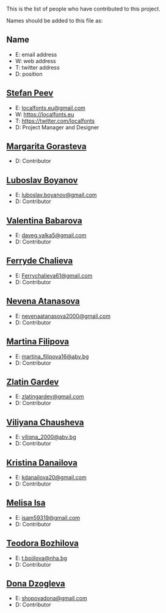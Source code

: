 This is the list of people who have contributed to this project. 
 
Names should be added to this file as: 
 
## **Name** 
+ E: email address 
+ W: web address 
+ T: twitter address 
+ D: position 
 
 
## **[Stefan Peev](https://github.com/StefanPeev)** 
+ E: localfonts.eu@gmail.com 
+ W: https://localfonts.eu 
+ T: https://twitter.com/localfonts 
+ D: Project Manager and Designer 
 
 
## **[Margarita Gorasteva](https://github.com/MargaritaGorasteva)** 
+ D: Contributor 
 
 
## **[Luboslav Boyanov](https://github.com/LuboslavBoyanov)** 
+ E: luboslav.boyanov@gmail.com 
+ D: Contributor 
 
 
## **[Valentina Babarova](https://github.com/ValentinaBabarova)** 
+ E: daveg.valka5@gmail.com 
+ D: Contributor 


## **[Ferryde Chalieva](https://github.com/Ferrychalieva)** 
+ E: Ferrychalieva61@gmail.com 
+ D: Contributor 


## **[Nevena Atanasova](https://github.com/NevenaAtanasovv)** 
+ E: nevenaatanasova2000@gmail.com 
+ D: Contributor 


## **[Martina Filipova](https://github.com/MartinaFilipova16)** 
+ E: martina_filipova16@abv.bg 
+ D: Contributor 


## **[Zlatin Gardev](https://github.com/zlatingardev)** 
+ E: zlatingardev@gmail.com 
+ D: Contributor 


## **[Viliyana Chausheva](https://github.com/Viliyana10)** 
+ E: viliqna_2000@abv.bg 
+ D: Contributor 


## **[Kristina Danailova](https://github.com/KristinaDanailova)** 
+ E: kdanailova20@gmail.com 
+ D: Contributor 


## **[Melisa Isa](https://github.com/MelisaIsa5)** 
+ E: isam59319@gmail.com 
+ D: Contributor 


## **[Teodora Bozhilova](https://github.com/TeodoraBozhilova)** 
+ E: t.bojilova@nha.bg 
+ D: Contributor 


## **[Dona Dzogleva](https://github.com/DonaDzh)** 
+ E: shopovadona@gmail.com 
+ D: Contributor 


